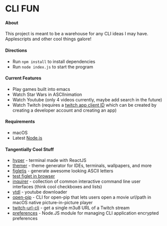 # **CLI FUN**

#### About

This project is meant to be a warehouse for any CLI ideas I may have.
Applescripts and other cool things galore!

#### Directions

* Run `npm install` to install dependencies
* Run `node index.js` to start the program

#### Current Features

* Play games built into emacs
* Watch Star Wars in ASCIInimation
* Watch Youtube (only 4 videos currently, maybe add search in the future)
* Watch Twitch (requires a [twitch app client ID](https://dev.twitch.tv/) which
  can be created by creating a developer account and creating an app)

#### Requirements

* macOS
* Latest [Node.js](https://nodejs.org/)

#### Tangentially Cool Stuff

* [hyper](https://hyper.is/) - terminal made with ReactJS
* [themer](https://github.com/mjswensen/themer) - theme generator for IDEs,
  terminals, wallpapers, and more
* [figletjs](https://github.com/patorjk/figlet.js) - generate awesome looking
  ASCII letters
* [test figlet in browser](http://patorjk.com/software/taag/#p=display&f=ANSI%20Shadow&t=Hello%20%3A)
* [inquirer](https://github.com/SBoudrias/Inquirer.js) - collection of common
  interactive command line user interfaces (think cool checkboxes and lists)
* [ytdl](https://github.com/fent/node-ytdl) - youtube downloader
* [open-pip](https://github.com/albinekb/open-pip-cli) - CLI for open-pip that
  lets users open a movie url/path in macOS native picture-in-picture player
* [twitch-url-cli](https://github.com/jonnyburger/twitch-url-cli) - get a single
  m3u8 URL of a Twitch stream
* [preferences](https://github.com/CaffeinaLab/preferences) - Node.JS module for
  managing CLI application encrypted preferences
